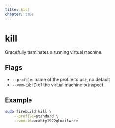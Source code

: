 ```yaml
---
title: kill
chapter: true
---
```


# kill

Gracefully terminates a running virtual machine.

## Flags

- `--profile`: name of the profile to use, no default
- `--vmm-id`: ID of the virtual machine to inspect

## Example

```sh
sudo firebuild kill \
    --profile=standard \
    --vmm-id=wcabty1922gloailwrce
```

